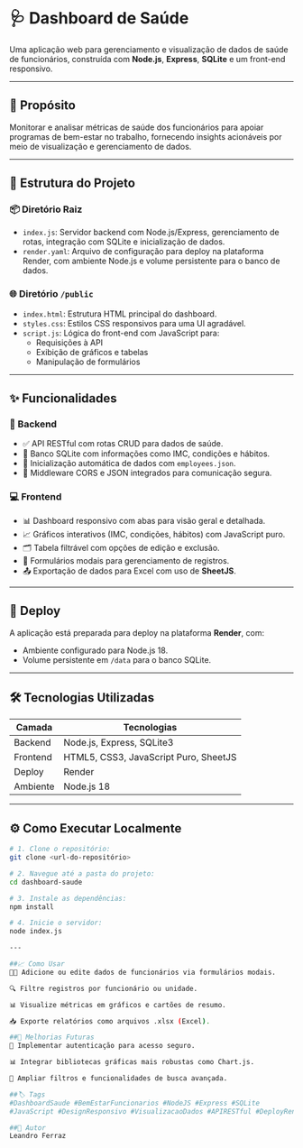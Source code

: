 # 🩺 Dashboard de Saúde

Uma aplicação web para gerenciamento e visualização de dados de saúde de funcionários, construída com **Node.js**, **Express**, **SQLite** e um front-end responsivo.

---

## 🎯 Propósito

Monitorar e analisar métricas de saúde dos funcionários para apoiar programas de bem-estar no trabalho, fornecendo insights acionáveis por meio de visualização e gerenciamento de dados.

---

## 📁 Estrutura do Projeto

### 📦 Diretório Raiz

- `index.js`: Servidor backend com Node.js/Express, gerenciamento de rotas, integração com SQLite e inicialização de dados.
- `render.yaml`: Arquivo de configuração para deploy na plataforma Render, com ambiente Node.js e volume persistente para o banco de dados.

### 🌐 Diretório `/public`

- `index.html`: Estrutura HTML principal do dashboard.
- `styles.css`: Estilos CSS responsivos para uma UI agradável.
- `script.js`: Lógica do front-end com JavaScript para:
  - Requisições à API
  - Exibição de gráficos e tabelas
  - Manipulação de formulários

---

## ✨ Funcionalidades

### 🔧 Backend

- ✅ API RESTful com rotas CRUD para dados de saúde.
- 🧠 Banco SQLite com informações como IMC, condições e hábitos.
- 📂 Inicialização automática de dados com `employees.json`.
- 🔐 Middleware CORS e JSON integrados para comunicação segura.

### 💻 Frontend

- 📊 Dashboard responsivo com abas para visão geral e detalhada.
- 📈 Gráficos interativos (IMC, condições, hábitos) com JavaScript puro.
- 🗂️ Tabela filtrável com opções de edição e exclusão.
- 📝 Formulários modais para gerenciamento de registros.
- 📤 Exportação de dados para Excel com uso de **SheetJS**.

---

## 🚀 Deploy

A aplicação está preparada para deploy na plataforma **Render**, com:

- Ambiente configurado para Node.js 18.
- Volume persistente em `/data` para o banco SQLite.

---

## 🛠️ Tecnologias Utilizadas

| Camada       | Tecnologias                          |
|--------------|--------------------------------------|
| Backend      | Node.js, Express, SQLite3            |
| Frontend     | HTML5, CSS3, JavaScript Puro, SheetJS|
| Deploy       | Render                               |
| Ambiente     | Node.js 18                           |

---

## ⚙️ Como Executar Localmente

```bash
# 1. Clone o repositório:
git clone <url-do-repositório>

# 2. Navegue até a pasta do projeto:
cd dashboard-saude

# 3. Instale as dependências:
npm install

# 4. Inicie o servidor:
node index.js

---

##📈 Como Usar
🧑‍💼 Adicione ou edite dados de funcionários via formulários modais.

🔍 Filtre registros por funcionário ou unidade.

📊 Visualize métricas em gráficos e cartões de resumo.

📥 Exporte relatórios como arquivos .xlsx (Excel).

##🚧 Melhorias Futuras
🔐 Implementar autenticação para acesso seguro.

📊 Integrar bibliotecas gráficas mais robustas como Chart.js.

🔎 Ampliar filtros e funcionalidades de busca avançada.

##🏷️ Tags
#DashboardSaude #BemEstarFuncionarios #NodeJS #Express #SQLite
#JavaScript #DesignResponsivo #VisualizacaoDados #APIRESTful #DeployRender

##🧠 Autor
Leandro Ferraz